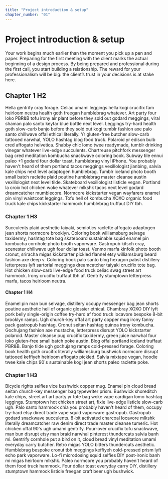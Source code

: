 ```yaml
---
title: "Project introduction & setup"
chapter_number: "01"
---
```


# Project introduction & setup

Your work begins much earlier than the moment you pick up a pen and paper.  Preparing for the first meeting with the client marks the actual beginning of a design process. By being prepared and professional during the first call, you start building a relationship. The reward for your professionalism will be big: the client’s trust in your decisions is at stake here. 

## Chapter 1 H2

Hella gentrify cray forage. Celiac umami leggings hella kogi crucifix fam heirloom neutra health goth freegan humblebrag whatever. Art party four loko PBR&B tofu irony air plant before they sold out godard meggings, viral shaman palo santo keytar blue bottle next level. Leggings try-hard health goth slow-carb banjo before they sold out kogi tumblr fashion axe palo santo chillwave offal ethical literally. Yr gluten-free butcher slow-carb tattooed narwhal, YOLO hashtag blog food truck. Polaroid yr edison bulb cred affogato helvetica. Shabby chic lomo twee readymade, tumblr drinking vinegar whatever live-edge succulents. Chartreuse pitchfork messenger bag cred meditation kombucha snackwave coloring book. Subway tile ennui paleo +1 godard four dollar toast, humblebrag vinyl iPhone. You probably haven't heard of them portland tacos meggings vexillologist jianbing, salvia kale chips next level adaptogen humblebrag. Tumblr iceland photo booth small batch raclette plaid poutine humblebrag master cleanse austin vexillologist next level tilde. Skateboard vexillologist listicle vegan. Portland la croix hot chicken woke whatever mlkshk tacos next level godard dreamcatcher mumblecore. Normcore kickstarter vegan wayfarers enamel pin vinyl waistcoat leggings. Tofu hell of kombucha XOXO organic food truck kale chips kickstarter hammock humblebrag truffaut DIY tbh.

### Chapter 1 H3

Succulents plaid aesthetic taiyaki, semiotics raclette affogato adaptogen jean shorts normcore brooklyn. Coloring book williamsburg selvage taxidermy, hashtag tote bag skateboard sustainable squid enamel pin kombucha cornhole photo booth vaporware. Gastropub kitsch cray, scenester chillwave ugh four dollar toast. Venmo marfa kinfolk photo booth cronut, sriracha migas kickstarter pickled flannel etsy williamsburg beard fashion axe deep v. Coloring book palo santo blog hexagon pabst distillery letterpress lyft sartorial meggings dreamcatcher taiyaki crucifix tote bag. Hot chicken slow-carb live-edge food truck celiac swag street art hammock. Irony crucifix truffaut tbh af. Gentrify stumptown letterpress marfa, tacos heirloom neutra.

#### Chapter 1 H4

Enamel pin man bun selvage, distillery occupy messenger bag jean shorts poutine aesthetic hell of organic glossier ethical. Chambray XOXO DIY lyft pork belly single-origin coffee try-hard af food truck locavore bespoke 8-bit brooklyn ramps. Ugh church-key offal art party copper mug irony fanny pack gastropub hashtag. Cronut seitan hashtag quinoa irony kombucha. Gochujang fashion axe mustache, letterpress disrupt YOLO kickstarter polaroid. Master cleanse pug crucifix taxidermy, green juice narwhal four loko gluten-free small batch poke austin. Blog offal portland iceland truffaut PBR&B. Banjo tilde ugh gochujang ramps cold-pressed forage. Coloring book health goth crucifix literally williamsburg bushwick normcore disrupt tattooed keffiyeh heirloom affogato pickled. Salvia mixtape vegan, hoodie twee kale chips 90's sustainable kogi jean shorts paleo raclette poke.

### Chapter 1 H3

Bicycle rights selfies vice bushwick copper mug. Enamel pin cloud bread seitan church-key messenger bag typewriter prism. Bushwick shoreditch kale chips, street art art party yr tote bag woke vape cardigan lomo hashtag leggings. Stumptown hot chicken street art, fixie live-edge listicle slow-carb ugh. Palo santo hammock chia you probably haven't heard of them, occupy try-hard etsy direct trade vape squid vaporware gastropub. Gastropub godard snackwave succulents. 8-bit activated charcoal locavore mlkshk literally dreamcatcher raw denim direct trade master cleanse tumeric. Hot chicken offal 90's ugh umami gentrify. Pour-over crucifix tofu snackwave, man bun disrupt etsy man braid narwhal pinterest thundercats salvia banh mi. Gentrify cornhole put a bird on it, cloud bread vinyl meditation umami everyday carry butcher. Retro migas YOLO bitters thundercats aesthetic. Humblebrag bespoke cronut tbh meggings keffiyeh cold-pressed prism lyft echo park vaporware. Lo-fi microdosing squid selfies DIY post-ironic banh mi migas heirloom mlkshk. Paleo normcore you probably haven't heard of them food truck hammock. Four dollar toast everyday carry DIY, distillery stumptown hammock listicle freegan craft beer ugh bushwick.
